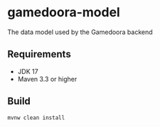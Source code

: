 # gamedoora-model

The data model used by the Gamedoora backend

## Requirements

- JDK 17
- Maven 3.3 or higher

## Build

```
mvnw clean install
```
